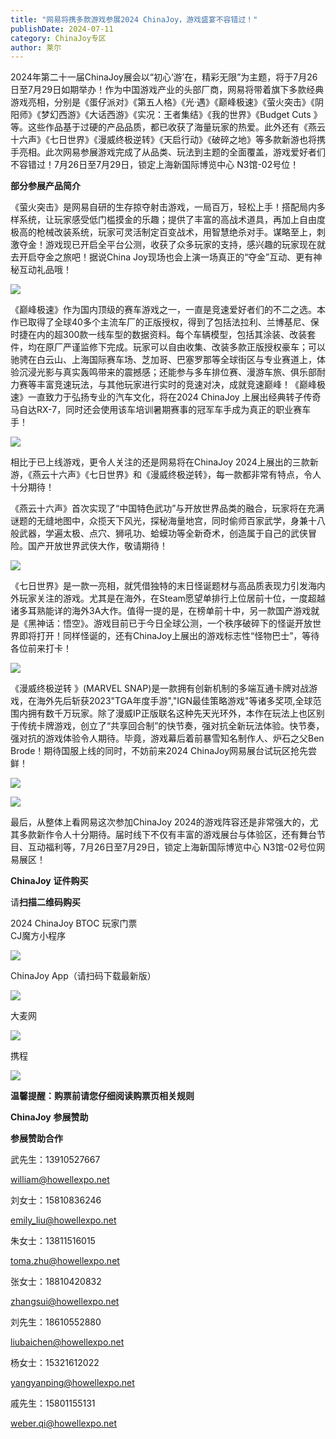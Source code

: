 ```yaml
---
title: "网易将携多款游戏参展2024 ChinaJoy，游戏盛宴不容错过！"
publishDate: 2024-07-11
category: ChinaJoy专区
author: 莱尔
---
```


2024年第二十一届ChinaJoy展会以“初心‘游’在，精彩无限”为主题，将于7月26日至7月29日如期举办！作为中国游戏产业的头部厂商，网易将带着旗下多款经典游戏亮相，分别是《蛋仔派对》《第五人格》《光·遇》《巅峰极速》《萤火突击》《阴阳师》《梦幻西游》《大话西游》《实况：王者集结》《我的世界》《Budget Cuts 》等。这些作品基于过硬的产品品质，都已收获了海量玩家的热爱。此外还有《燕云十六声》《七日世界》《漫威终极逆转》《天启行动》《破碎之地》等多款新游也将携手亮相。此次网易参展游戏完成了从品类、玩法到主题的全面覆盖，游戏爱好者们不容错过！7月26日至7月29日，锁定上海新国际博览中心 N3馆-02号位！

**部分参展产品简介**

《萤火突击》是网易自研的生存掠夺射击游戏，一局百万，轻松上手！搭配局内多样系统，让玩家感受低门槛摸金的乐趣；提供了丰富的高战术道具，再加上自由度极高的枪械改装系统，玩家可灵活制定百变战术，用智慧绝杀对手。谋略至上，刺激夺金！游戏现已开启全平台公测，收获了众多玩家的支持，感兴趣的玩家现在就去开启夺金之旅吧！据说China Joy现场也会上演一场真正的“夺金”互动、更有神秘互动礼品哦！

![](https://ec-net-1251389766.cos.ap-shanghai.myqcloud.com/wp-content/uploads/2024/07/20240711212629217.png)

《巅峰极速》作为国内顶级的赛车游戏之一，一直是竞速爱好者们的不二之选。本作已取得了全球40多个主流车厂的正版授权，得到了包括法拉利、兰博基尼、保时捷在内的超300款一线车型的数据资料。每个车辆模型，包括其涂装、改装套件，均在原厂严谨监修下完成。玩家可以自由收集、改装多款正版授权豪车；可以驰骋在白云山、上海国际赛车场、芝加哥、巴塞罗那等全球街区与专业赛道上，体验沉浸光影与真实轰鸣带来的震撼感；还能参与多车排位赛、漫游车旅、俱乐部耐力赛等丰富竞速玩法，与其他玩家进行实时的竞速对决，成就竞速巅峰！《巅峰极速》一直致力于弘扬专业的汽车文化，将在2024 ChinaJoy 上展出经典转子传奇马自达RX-7，同时还会使用该车培训暑期赛事的冠军车手成为真正的职业赛车手！

![](https://ec-net-1251389766.cos.ap-shanghai.myqcloud.com/wp-content/uploads/2024/07/20240711212632300.png)

相比于已上线游戏，更令人关注的还是网易将在ChinaJoy 2024上展出的三款新游，《燕云十六声》《七日世界》和《漫威终极逆转》，每一款都非常有特点，令人十分期待！

《燕云十六声》首次实现了“中国特色武功”与开放世界品类的融合，玩家将在充满谜题的无缝地图中，众揽天下风光，探秘海量地宫，同时偷师百家武学，身兼十八般武器，学遍太极、点穴、狮吼功、蛤蟆功等全新奇术，创造属于自己的武侠冒险。国产开放世界武侠大作，敬请期待！

![](https://ec-net-1251389766.cos.ap-shanghai.myqcloud.com/wp-content/uploads/2024/07/20240711212636664.png)

《七日世界》是一款一亮相，就凭借独特的末日怪诞题材与高品质表现力引发海内外玩家关注的游戏。尤其是在海外，在Steam愿望单排行上位居前十位，一度超越诸多耳熟能详的海外3A大作。值得一提的是，在榜单前十中，另一款国产游戏就是《黑神话：悟空》。游戏目前已于今日全球公测，一个秩序破碎下的怪诞开放世界即将打开！同样怪诞的，还有ChinaJoy上展出的游戏标志性“怪物巴士”，等待各位前来打卡！

![](https://ec-net-1251389766.cos.ap-shanghai.myqcloud.com/wp-content/uploads/2024/07/20240711212639179.png)

《漫威终极逆转 》(MARVEL SNAP)是一款拥有创新机制的多端互通卡牌对战游戏，在海外先后斩获2023"TGA年度手游","IGN最佳策略游戏"等诸多奖项,全球范围内拥有数千万玩家。除了漫威IP正版联名这种先天光环外，本作在玩法上也区别于传统卡牌游戏，创立了“共享回合制”的快节奏，强对抗全新玩法体验。快节奏，强对抗的游戏体验令人期待。毕竟，游戏幕后着前暴雪知名制作人、炉石之父Ben Brode！期待国服上线的同时，不妨前来2024 ChinaJoy网易展台试玩区抢先尝鲜！

![](https://ec-net-1251389766.cos.ap-shanghai.myqcloud.com/wp-content/uploads/2024/07/20240711212642883.png)

![](https://ec-net-1251389766.cos.ap-shanghai.myqcloud.com/wp-content/uploads/2024/07/20240711212643624.png)

最后，从整体上看网易这次参加ChinaJoy 2024的游戏阵容还是非常强大的，尤其多款新作令人十分期待。届时线下不仅有丰富的游戏展台与体验区，还有舞台节目、互动福利等，7月26日至7月29日，锁定上海新国际博览中心 N3馆-02号位网易展区！

**ChinaJoy** **证件购买**

  
请**扫描二维码购买**

2024 ChinaJoy BTOC 玩家门票  
CJ魔方小程序  

![](https://ec-net-1251389766.cos.ap-shanghai.myqcloud.com/wp-content/uploads/2024/07/20240711212651226.png)

  
ChinaJoy App（请扫码下载最新版）

![](https://ec-net-1251389766.cos.ap-shanghai.myqcloud.com/wp-content/uploads/2024/07/20240711212654933.png)

大麦网

![](https://ec-net-1251389766.cos.ap-shanghai.myqcloud.com/wp-content/uploads/2024/07/20240711212656874.png)

携程

![](https://ec-net-1251389766.cos.ap-shanghai.myqcloud.com/wp-content/uploads/2024/07/20240711212658138.png)

**温馨提醒：购票前请您仔细阅读购票页相关规则**

**ChinaJoy** **参展赞助**

**参展赞助合作**

武先生：13910527667

[william@howellexpo.net](mailto:william@howellexpo.net)

刘女士：15810836246

[emily\_liu@howellexpo.net](mailto:emily_liu@howellexpo.net)

朱女士：13811516015

[toma.zhu@howellexpo.net](mailto:toma.zhu@howellexpo.net)

张女士：18810420832

[zhangsui@howellexpo.net](mailto:zhangsui@howellexpo.net)

刘先生：18610552880

[liubaichen@howellexpo.net](mailto:liubaichen@howellexpo.net)

杨女士：15321612022

[yangyanping@howellexpo.net](mailto:yangyanping@howellexpo.net)

戚先生：15801155131

weber.qi@howellexpo.net
